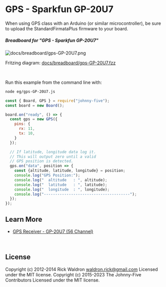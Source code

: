 <!--remove-start-->

# GPS - Sparkfun GP-20U7

<!--remove-end-->


When using GPS class with an Arduino (or similar microcontroller), be sure to upload the StandardFirmataPlus firmware to your board.





##### Breadboard for "GPS - Sparkfun GP-20U7"



![docs/breadboard/gps-GP-20U7.png](breadboard/gps-GP-20U7.png)<br>

Fritzing diagram: [docs/breadboard/gps-GP-20U7.fzz](breadboard/gps-GP-20U7.fzz)

&nbsp;




Run this example from the command line with:
```bash
node eg/gps-GP-20U7.js
```


```javascript
const { Board, GPS } = require("johnny-five");
const board = new Board();

board.on("ready", () => {
  const gps = new GPS({
    pins: {
      rx: 11,
      tx: 10,
    }
  });

  // If latitude, longitude data log it.
  // This will output zero until a valid
  // GPS position is detected.
  gps.on("data", position => {
    const {altitude, latitude, longitude} = position;
    console.log("GPS Position:");
    console.log("  altitude   : ", altitude);
    console.log("  latitude   : ", latitude);
    console.log("  longitude  : ", longitude);
    console.log("--------------------------------------");
  });
});

```









## Learn More

- [GPS Receiver - GP-20U7 (56 Channel)](https://www.sparkfun.com/products/13740)

&nbsp;

<!--remove-start-->

## License
Copyright (c) 2012-2014 Rick Waldron <waldron.rick@gmail.com>
Licensed under the MIT license.
Copyright (c) 2015-2023 The Johnny-Five Contributors
Licensed under the MIT license.

<!--remove-end-->
